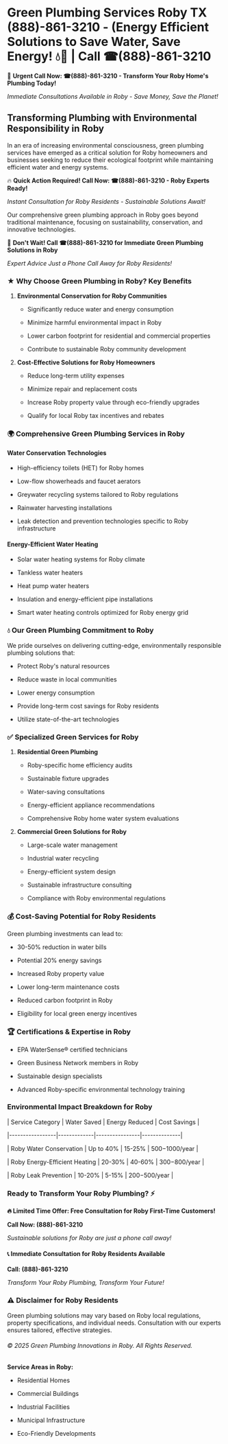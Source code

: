 # Green Plumbing Services Roby TX (888)-861-3210 - (Energy Efficient Solutions to Save Water, Save Energy! 💧🌿 | Call ☎(888)-861-3210

🚨 **Urgent Call Now: ☎(888)-861-3210 - Transform Your Roby Home's Plumbing Today!**
*Immediate Consultations Available in Roby - Save Money, Save the Planet!*

## Transforming Plumbing with Environmental Responsibility in Roby

In an era of increasing environmental consciousness, green plumbing services have emerged as a critical solution for Roby homeowners and businesses seeking to reduce their ecological footprint while maintaining efficient water and energy systems. 

🔥 **Quick Action Required! Call Now: ☎(888)-861-3210 - Roby Experts Ready!**
*Instant Consultation for Roby Residents - Sustainable Solutions Await!*

Our comprehensive green plumbing approach in Roby goes beyond traditional maintenance, focusing on sustainability, conservation, and innovative technologies.

🚨 **Don't Wait! Call ☎(888)-861-3210 for Immediate Green Plumbing Solutions in Roby**
*Expert Advice Just a Phone Call Away for Roby Residents!*

### ★ Why Choose Green Plumbing in Roby? Key Benefits

1. **Environmental Conservation for Roby Communities** 
   - Significantly reduce water and energy consumption
   - Minimize harmful environmental impact in Roby
   - Lower carbon footprint for residential and commercial properties
   - Contribute to sustainable Roby community development

2. **Cost-Effective Solutions for Roby Homeowners** 
   - Reduce long-term utility expenses
   - Minimize repair and replacement costs
   - Increase Roby property value through eco-friendly upgrades
   - Qualify for local Roby tax incentives and rebates

### 🌍 Comprehensive Green Plumbing Services in Roby

#### Water Conservation Technologies
- High-efficiency toilets (HET) for Roby homes
- Low-flow showerheads and faucet aerators
- Greywater recycling systems tailored to Roby regulations
- Rainwater harvesting installations
- Leak detection and prevention technologies specific to Roby infrastructure

#### Energy-Efficient Water Heating
- Solar water heating systems for Roby climate
- Tankless water heaters
- Heat pump water heaters
- Insulation and energy-efficient pipe installations
- Smart water heating controls optimized for Roby energy grid

### 💧 Our Green Plumbing Commitment to Roby

We pride ourselves on delivering cutting-edge, environmentally responsible plumbing solutions that:
- Protect Roby's natural resources
- Reduce waste in local communities
- Lower energy consumption
- Provide long-term cost savings for Roby residents
- Utilize state-of-the-art technologies

### ✅ Specialized Green Services for Roby

1. **Residential Green Plumbing**
   - Roby-specific home efficiency audits
   - Sustainable fixture upgrades
   - Water-saving consultations
   - Energy-efficient appliance recommendations
   - Comprehensive Roby home water system evaluations

2. **Commercial Green Solutions for Roby**
   - Large-scale water management
   - Industrial water recycling
   - Energy-efficient system design
   - Sustainable infrastructure consulting
   - Compliance with Roby environmental regulations

### 💰 Cost-Saving Potential for Roby Residents

Green plumbing investments can lead to:
- 30-50% reduction in water bills
- Potential 20% energy savings
- Increased Roby property value
- Lower long-term maintenance costs
- Reduced carbon footprint in Roby
- Eligibility for local green energy incentives

### 🏆 Certifications & Expertise in Roby

- EPA WaterSense® certified technicians
- Green Business Network members in Roby
- Sustainable design specialists
- Advanced Roby-specific environmental technology training

### Environmental Impact Breakdown for Roby

| Service Category | Water Saved | Energy Reduced | Cost Savings |
|-----------------|-------------|----------------|--------------|
| Roby Water Conservation | Up to 40% | 15-25% | $500-$1000/year |
| Roby Energy-Efficient Heating | 20-30% | 40-60% | $300-$800/year |
| Roby Leak Prevention | 10-20% | 5-15% | $200-$500/year |

### Ready to Transform Your Roby Plumbing? ⚡

**🔥 Limited Time Offer: Free Consultation for Roby First-Time Customers!**

**Call Now: (888)-861-3210**
*Sustainable solutions for Roby are just a phone call away!*

#### 📞 Immediate Consultation for Roby Residents Available

**Call: (888)-861-3210**
*Transform Your Roby Plumbing, Transform Your Future!*

### ⚠️ Disclaimer for Roby Residents

Green plumbing solutions may vary based on Roby local regulations, property specifications, and individual needs. Consultation with our experts ensures tailored, effective strategies.

###### © 2025 Green Plumbing Innovations in Roby. All Rights Reserved.

**Service Areas in Roby:** 
- Residential Homes
- Commercial Buildings
- Industrial Facilities
- Municipal Infrastructure
- Eco-Friendly Developments